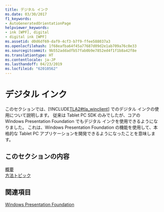 ```yaml
---
title: デジタル インク
ms.date: 03/30/2017
f1_keywords:
- AutoGeneratedOrientationPage
helpviewer_keywords:
- ink [WPF], digital
- digital ink [WPF]
ms.assetid: d0d6df69-daf9-4cf3-b7f9-ffee588037a3
ms.openlocfilehash: 1f68eafba64f45a77687d09d2e1ab709a76c0e33
ms.sourcegitcommit: 9b552addadfb57fab0b9e7852ed4f1f1b8a42f8e
ms.translationtype: HT
ms.contentlocale: ja-JP
ms.lasthandoff: 04/23/2019
ms.locfileid: "62010562"
---
```

# <a name="digital-ink"></a>デジタル インク
このセクションでは、[!INCLUDE[TLA2#tla_winclient](../../../../includes/tla2sharptla-winclient-md.md)] でのデジタル インクの使用について説明します。 従来は Tablet PC SDK のみでしたが、コアの Windows Presentation Foundation でもデジタル インクを使用できるようになりました。 これは、Windows Presentation Foundation の機能を使用して、本格的な Tablet PC アプリケーションを開発できるようになったことを意味します。  
  
## <a name="in-this-section"></a>このセクションの内容  
 [概要](digital-ink-overviews.md)  
  [方法トピック](digital-ink-how-to-topics.md)  
  
## <a name="related-sections"></a>関連項目  
 [Windows Presentation Foundation](../index.md)
